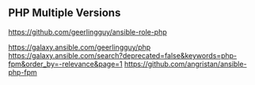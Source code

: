 ## PHP Multiple Versions

https://github.com/geerlingguy/ansible-role-php

https://galaxy.ansible.com/geerlingguy/php
https://galaxy.ansible.com/search?deprecated=false&keywords=php-fpm&order_by=-relevance&page=1
https://github.com/angristan/ansible-php-fpm
